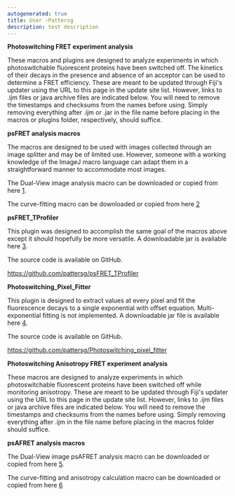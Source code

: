 ```yaml
---
autogenerated: true
title: User ›Pattersg
description: test description
---
```


**Photoswitching FRET experiment analysis**

These macros and plugins are designed to analyze experiments in which photoswitchable fluorescent proteins have been switched off. The kinetics of their decays in the presence and absence of an acceptor can be used to determine a FRET efficiency. These are meant to be updated through Fiji's updater using the URL to this page in the update site list. However, links to .ijm files or java archive files are indicated below. You will need to remove the timestamps and checksums from the names before using. Simply removing everything after .ijm or .jar in the file name before placing in the macros or plugins folder, respectively, should suffice.

**psFRET analysis macros**

The macros are designed to be used with images collected through an image splitter and may be of limited use. However, someone with a working knowledge of the ImageJ macro language can adapt them in a straightforward manner to accommodate most images.

The Dual-View image analysis macro can be downloaded or copied from here [1](https://sites.imagej.net/Pattersg/macros/psFRET_dual_view_image_analysis.ijm-20180801100053).

The curve-fitting macro can be downloaded or copied from here [2](https://sites.imagej.net/Pattersg/macros/psFRET_curve_fitting_analysis.ijm-20181217151301)

**psFRET\_TProfiler**

This plugin was designed to accomplish the same goal of the macros above except it should hopefully be more versatile. A downloadable jar is available here [3](https://sites.imagej.net/Pattersg/plugins/psFRET_TProfiler-0.1.0-SNAPSHOT.jar-20181217151301).

The source code is available on GitHub.

https://github.com/pattersg/psFRET_TProfiler

**Photoswitching\_Pixel\_Fitter**

This plugin is designed to extract values at every pixel and fit the fluorescence decays to a single exponential with offset equation. Multi-exponential fitting is not implemented. A downloadable jar file is available here [4](https://sites.imagej.net/Pattersg/plugins/Photoswitching_Pixel_Fitter-0.1.0-SNAPSHOT.jar-20181217151301).

The source code is available on GitHub.

https://github.com/pattersg/Photoswitching_pixel_fitter

**Photoswitching Anisotropy FRET experiment analysis**

These macros are designed to analyze experiments in which photoswitchable fluorescent proteins have been switched off while monitoring anisotropy. These are meant to be updated through Fiji's updater using the URL to this page in the update site list. However, links to .ijm files or java archive files are indicated below. You will need to remove the timestamps and checksums from the names before using. Simply removing everything after .ijm in the file name before placing in the macros folder should suffice.

**psAFRET analysis macros**

The Dual-View image psAFRET analysis macro can be downloaded or copied from here [5](https://sites.imagej.net/Pattersg/macros/PS_AFRET_dual_view_image_analysis.ijm-20200103105654).

The curve-fitting and anisotropy calculation macro can be downloaded or copied from here [6](https://sites.imagej.net/Pattersg/macros/PS_AFRET_r_calculation.ijm-20200103105654)
